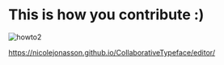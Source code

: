 # This is how you contribute :) 

![howto2](https://user-images.githubusercontent.com/38101829/40102097-e382f73e-58e9-11e8-9f6b-d748006946e4.png)

https://nicolejonasson.github.io/CollaborativeTypeface/editor/
